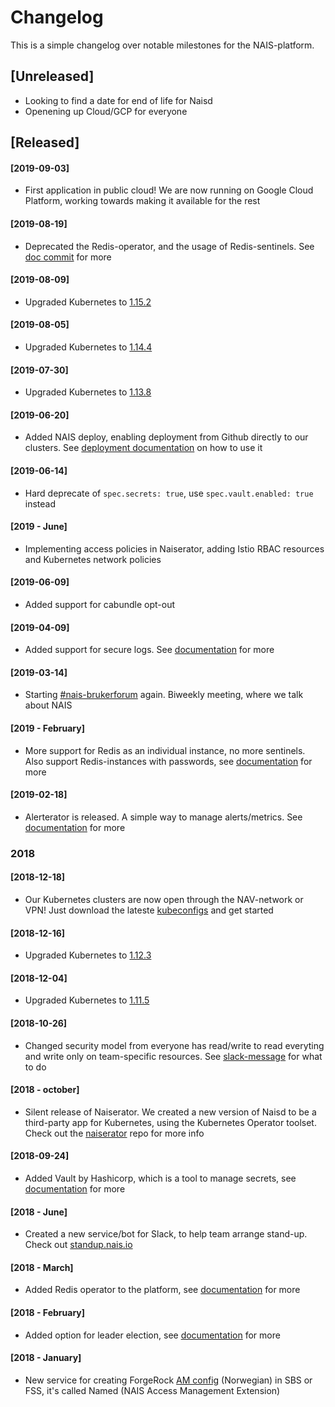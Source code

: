 # Changelog

This is a simple changelog over notable milestones for the NAIS-platform.

## \[Unreleased\]

* Looking to find a date for end of life for Naisd
* Openening up Cloud/GCP for everyone

## \[Released\]

#### \[2019-09-03\]

* First application in public cloud! We are now running on Google Cloud Platform, working towards making it available for the rest

#### \[2019-08-19\]

* Deprecated the Redis-operator, and the usage of Redis-sentinels. See [doc commit](https://github.com/nais/doc/commit/0c50a0db8a0eb7b98b77b60142e2741afba5f121#diff-4b5a6e49ad24d2fd8a9052f65eb5fc69c7fc7ecd) for more

#### \[2019-08-09\]

* Upgraded Kubernetes to [1.15.2](https://github.com/kubernetes/kubernetes/blob/master/CHANGELOG-1.15.md)

#### \[2019-08-05\]

* Upgraded Kubernetes to [1.14.4](https://github.com/kubernetes/kubernetes/blob/master/CHANGELOG-1.14.md)

#### \[2019-07-30\]

* Upgraded Kubernetes to [1.13.8](https://github.com/kubernetes/kubernetes/blob/master/CHANGELOG-1.13.md)

#### \[2019-06-20\]

* Added NAIS deploy, enabling deployment from Github directly to our clusters. See [deployment documentation](basics/deploy.md) on how to use it

#### \[2019-06-14\]

* Hard deprecate of `spec.secrets: true`, use `spec.vault.enabled: true` instead

#### \[2019 - June\]

* Implementing access policies in Naiserator, adding Istio RBAC resources and Kubernetes network policies

#### \[2019-06-09\]

* Added support for cabundle opt-out

#### \[2019-04-09\]

* Added support for secure logs. See [documentation](observability/logs.md#secure-logs) for more

#### \[2019-03-14\]

* Starting [\#nais-brukerforum](https://nav-it.slack.com/messages/CGGTL83GT) again. Biweekly meeting, where we talk about NAIS

#### \[2019 - February\]

* More support for Redis as an individual instance, no more sentinels. Also support Redis-instances with passwords, see [documentation](addons/redis.md) for more

#### \[2019-02-18\]

* Alerterator is released. A simple way to manage alerts/metrics. See [documentation](observability/alerts) for more

### 2018

#### \[2018-12-18\]

* Our Kubernetes clusters are now open through the NAV-network or VPN! Just download the lateste [kubeconfigs](https://github.com/navikt/kubeconfigs) and get started

#### \[2018-12-16\]

* Upgraded Kubernetes to [1.12.3](https://github.com/kubernetes/kubernetes/blob/master/CHANGELOG-1.12.md)

#### \[2018-12-04\]

* Upgraded Kubernetes to [1.11.5](https://github.com/kubernetes/kubernetes/blob/master/CHANGELOG-1.11.md)

#### \[2018-10-26\]

* Changed security model from everyone has read/write to read everyting and write only on team-specific resources. See [slack-message](https://nav-it.slack.com/archives/C5KUST8N6/p1540292509000100) for what to do

#### \[2018 - october\]

* Silent release of Naiserator. We created a new version of Naisd to be a third-party app for Kubernetes, using the Kubernetes Operator toolset. Check out the [naiserator](https://github.com/nais/naiserator) repo for more info

#### \[2018-09-24\]

* Added Vault by Hashicorp, which is a tool to manage secrets, see [documentation](https://github.com/navikt/vault-iac/blob/master/doc/endusers.md) for more

#### \[2018 - June\]

* Created a new service/bot for Slack, to help team arrange stand-up. Check out [standup.nais.io](https://standup.nais.io/)

#### \[2018 - March\]

* Added Redis operator to the platform, see [documentation](addons/redis.md) for more

#### \[2018 - February\]

* Added option for leader election, see [documentation](addons/leader-election.md) for more

#### \[2018 - January\]

* New service for creating ForgeRock [AM config](legacy/am.md) \(Norwegian\) in SBS or FSS, it's called Named \(NAIS Access Management Extension\)

